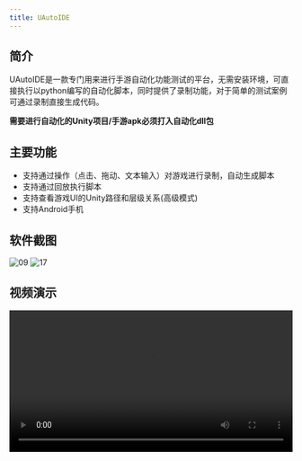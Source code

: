 ```yaml
---
title: UAutoIDE
---
```


## 简介
UAutoIDE是一款专门用来进行手游自动化功能测试的平台，无需安装环境，可直接执行以python编写的自动化脚本，同时提供了录制功能，对于简单的测试案例可通过录制直接生成代码。

**需要进行自动化的Unity项目/手游apk必须打入自动化dll包**






## 主要功能
* 支持通过操作（点击、拖动、文本输入）对游戏进行录制，自动生成脚本
* 支持通过回放执行脚本
* 支持查看游戏UI的Unity路径和层级关系(高级模式)
* 支持Android手机





## 软件截图
<img :src="$withBase('/09.png')" alt="09">

<img :src="$withBase('/17.png')" alt="17">


## 视频演示
<video controls width ='100%' src='/UAuto2.mp4' type="video/mp4">
</video>
